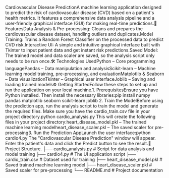 Cardiovascular Disease PredictionA machine learning application designed to predict the risk of cardiovascular disease (CVD) based on a patient's health metrics. It features a comprehensive data analysis pipeline and a user-friendly graphical interface (GUI) for making real-time predictions.🚀 FeaturesData Analysis & Pre-processing: Cleans and prepares the cardiovascular disease dataset, handling outliers and duplicates.Model Training: Trains a Random Forest Classifier on the processed data to predict CVD risk.Interactive UI: A simple and intuitive graphical interface built with Tkinter to input patient data and get instant risk predictions.Saved Model: The trained model and data scaler are saved, so the analysis script only needs to be run once.🛠️ Technologies UsedPython – Core programming languagePandas – Data manipulation and analysisScikit-learn – Machine learning model training, pre-processing, and evaluationMatplotlib & Seaborn – Data visualizationTkinter – Graphical user interfaceJoblib – Saving and loading trained models⚙️ Getting StartedFollow these steps to set up and run the application on your local machine.1. PrerequisitesEnsure you have Python installed. Then install the necessary libraries:pip install numpy pandas matplotlib seaborn scikit-learn joblib
2. Train the ModelBefore using the prediction app, run the analysis script to train the model and generate the required files. Make sure you have the cardio_train.csv file in your project directory.python cardio_analysis.py
This will create the following files in your project directory:heart_disease_model.pkl – The trained machine learning modelheart_disease_scaler.pkl – The saved scaler for pre-processing3. Run the Prediction AppLaunch the user interface:python cardio4.py
The "Cardiovascular Disease Prediction" window will appear. Enter the patient's data and click the Predict button to see the result.📁 Project Structure.
├── cardio_analysis.py          # Script for data analysis and model training
├── cardio4.py                  # The UI application script
├── cardio_train.csv            # Dataset used for training
├── heart_disease_model.pkl     # Saved trained machine learning model
├── heart_disease_scaler.pkl    # Saved scaler for pre-processing
└── README.md                   # Project documentation
